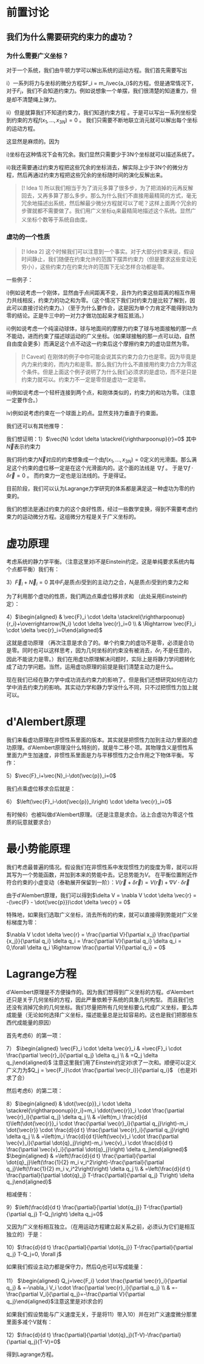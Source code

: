 # 前置讨论
## 我们为什么需要研究约束力的虚功？

### 为什么需要广义坐标？

对于一个系统，我们由牛顿力学可以解出系统的运动方程。我们首先需要写出

i）一系列将力与坐标的微分方程$F_i = m_i\vec{a_i}$的方程。但是通常情况下，对于$F_i$，我们不会知道约束力。例如说想象一个单摆，我们很清楚的知道重力，但是却不清楚绳上弹力。

ii）但是就算我们不知道约束力，我们知道约束方程 。于是可以写出一系列坐标受到约束的方程$f(x_1, ..., x_{3N}) = 0$ 。 我们只需要不断地联立消元就可以解出每个坐标的运动方程。

这显然是麻烦的。因为

i)坐标在这种情况下会有冗余。我们显然只需要少于3N个坐标就可以描述系统了。

ii)我还需要通过约束方程把这些冗余的坐标消去，解实际上少于3N个的微分方程，然后再通过约束方程把这些冗余的坐标随时间的演化反解出来。
>[! Idea 1]
所以我们相当于为了消元多算了很多步，为了把消掉的元再反解回去，又再多算了那么多步。那么为什么我们不直接用最精简的方式，毫无冗余地描述出系统，然后解最少微分方程就可以了呢？这样上面两个冗余的步骤就都不需要做了。我们用广义坐标$q_i$来最精简地描述这个系统。显然广义坐标个数等于系统自由度。

### 虚功的一个性质

>[! Idea 2]
这个时候我们可以注意到一个事实。对于大部分约束来说，假设时间静止，我们随便在约束允许的范围下摆弄约束力（但是要求这些变动无穷小），这些约束力在约束允许的范围下无论怎样合功都是零。

一些例子：

i)例如说考虑一个刚体，显然由于点间距离不变，且作为约束这些距离的相互作用力共线相反，约束力的功之和为零。（这个情况下我们对约束力是比较了解到，因此可以直接讨论约束力。）（至于为什么要作合，这是因为单个力肯定不能得到功为零的结论。正是牛三中的一对力才做功加起来才相互抵消。）

ii)例如说考虑一个纯滚动球体，球与地面间的摩擦力约束了球与地面接触的那一点不能动，进而约束了描述球运动的广义坐标。（如果球接触的那一点可以动，自然自由度会更多）而满足这个点不动这一约束后这个摩擦约束力的虚功显然为零。
>[! Caveat]
>在刚体的例子中你可能会说其实约束力合力也是零。因为毕竟是内力来约束的，而内力和是零。那么我们为什么不直接用约束力合力为零这个条件。但是上面这个例子说明了为什么我们必须求的是虚功，而不是只是约束力就可以。约束力不一定是零但是虚功一定是零。

iii)例如说考虑一个轻杆连接到两个点，和刚体类似的，约束力的和功为零。（注意一定要作合。）

iv)例如说考虑约束在一个球面上的点。显然支持力垂直于约束面。

我们还可以有其他推导：

我们想证明：1）$\vec{N} \cdot \delta \stackrel{\rightharpoonup}{r}=0$ 其中$\vec{N}$表示约束力

我们将约束力$\vec{N}$对应的约束想象成一个由$f(x_1,...,x_{3N})=0$定义的光滑面。那么满足这个约束的虚位移一定是在这个光滑面内的。这个面的法线是 $\nabla f$ 。 于是$\nabla f \cdot \delta \vec{r} = 0$ 。 而约束力一定也是沿法线的。于是得证。

目前阶段，我们可以认为Lagrange力学研究的体系都是满足这一种虚功为零的约束的。

我们的想法是通过约束力的这个良好性质，经过一些数学变换，得到不需要考虑约束力的运动微分方程。这组微分方程是关于广义坐标的。

# 虚功原理

考虑系统的静力学平衡。（注意这里对i不是Einstein约定。这是单纯要求系统内每个点都平衡）我们有：

3）$\vec{F}_i+\vec{N}_i=0$ 其中$F_i$是质点i受到的主动力之合，$N_i$是质点i受到约束力之和

为了利用那个虚功的性质，我们两边点乘虚位移并求和 （此处采用Einstein约定）：

4）$\begin{aligned} & \vec{F}_i \cdot \delta \stackrel{\rightharpoonup}{r_i}+\overrightarrow{N_i} \cdot \delta \vec{r}_i=0 \\ & \Rightarrow \vec{F}_i \cdot \delta \vec{r}_i=0\end{aligned}$

这就是虚功原理 （再次注意是求合了的。单个约束力的虚功不是零，必须是合功是零。同时也可以这样思考，因为几何坐标的约束没有被消去，$\delta r_i$ 不是任意的，因此不能说力是零。）我们在用虚功原理解决问题时，实际上是将静力学问题转化成了动力学问题。当然，运用虚功原理的前提是我们清楚主动力是什么。

现在我们已经在静力学中成功消去约束力的影响了。但是我们还想研究如何在动力学中消去约束力的影响。其实动力学和静力学没什么不同，只不过把惯性力加上就可以。
# d'Alembert原理

我们来看虚功原理在非惯性系里面的版本。其实就是把惯性力加到主动力里面的虚功原理。d'Alembert原理没什么特别的，就是牛二移个项。其物理含义是惯性系里面力产生加速度，非惯性系里面是力与平移惯性力之合作用之下物体平衡。 写作：

5）$\vec{F}_i+\vec{N}_i-\dot{\vec{p}}_i=0$

我们点乘虚位移求合后就是：

6） $\left(\vec{F}_i-\dot{\vec{p}}_i\right) \cdot \delta \vec{r}_i=0$

有时候6）也被叫做d'Alembert原理。（还是注意是求合。沾上合虚功为零这个性质的玩意就要求合）


# 最小势能原理

我们考虑最普遍的情况。假设我们在非惯性系中发现惯性力的旋度为零，就可以将其写为一个势能函数，并加到本来的势能中去。记总势能为$V$。 在平衡位置附近作符合约束的小虚变动（泰勒展开保留到一阶）：$V(\vec{r}+\delta \vec{r}) = V(\vec{r}) + \nabla V \cdot \delta \vec{r}$ 

由于d'Alembert原理，我们可以得到$\delta V = \nabla V \cdot \delta \vec{r} = -(\vec{F} - \dot{\vec{p}})\cdot \delta \vec{r} = 0$ 

特殊地，如果我们选取广义坐标，消去所有的约束，就可以直接得到势能对广义坐标梯度为零：

$\nabla V \cdot \delta \vec{r} = \frac{\partial V}{\partial x_j} \frac{\partial {x_j}}{\partial q_i} \delta q_i = \frac{\partial V}{\partial q_i} \delta q_i = 0,\forall \delta q_i \Rightarrow \frac{\partial V}{\partial q_i} = 0$ 

# Lagrange方程

d'Alembert原理是不方便操作的。因为我们想得到广义坐标的方程。d'Alembert还只是关于几何坐标的方程，因此严重依赖于系统的具象几何构型。 而且我们也还没有消掉冗余的几何坐标。我们尽量把所有几何坐标要么代成广义坐标，要么弄成能量（无论如何选择广义坐标，描述能量总是比较容易的。这也是我们把那些东西代成能量的原因）

首先考虑6）的第一项：

7） $\begin{aligned} \vec{F}_i \cdot \delta \vec{r}_i & =\vec{F}_i \cdot \frac{\partial \vec{r}_i}{\partial q_j} \delta q_j \\ & =Q_j \delta q_j\end{aligned}$
注意这里我们用了Einstein约定对i求了一次和。顺便可以定义广义力为$Q_j = \vec{F_i}\cdot \frac{\partial \vec{r_i}}{\partial q_i}$ （也是对i求了合）

然后考虑6）的第二项：

8）$\begin{aligned} & \dot{\vec{p}}_i \cdot \delta \stackrel{\rightharpoonup}{r_i}=m_i \ddot{\vec{r}}_i \cdot \frac{\partial \vec{r}_i}{\partial q_j} \delta q_j \\ & =\left(m_i \frac{d}{d t}\left(\dot{\vec{r}}_i \cdot \frac{\partial \vec{r}_i}{\partial q_j}\right)-m_i \dot{\vec{r}} \cdot \frac{d}{d t} \frac{\partial \vec{r}_i}{\partial q_j}\right) \delta q_j \\ & =\left(m_i \frac{d}{d t}\left(\vec{v}_i \cdot \frac{\partial \vec{v}_i}{\partial \dot{q}_j}\right)-m_i \vec{v}_i \cdot \frac{d}{d t} \frac{\partial \vec{v}_i}{\partial \dot{q}_j}\right) \delta q_j\end{aligned}$
$\begin{aligned} & =\left(\frac{d}{d t} \frac{\partial}{\partial \dot{q}_j}\left(\frac{1}{2} m_i v_i^2\right)-\frac{\partial}{\partial q_j}\left(\frac{1}{2} m_i v_i^2\right)\right) \delta q_j \\ & =\left(\frac{d}{d t} \frac{\partial}{\partial \dot{q}_j} T-\frac{\partial}{\partial q_j} T\right) \delta q_j\end{aligned}$

相减便有：

9）$\left(\frac{d}{d t} \frac{\partial}{\partial \dot{q_j}} T-\frac{\partial}{\partial q_j} T-Q_j\right) \delta q_j=0$

又因为广义坐标相互独立。（在用运动方程建立起关系之前，必须认为它们是相互独立的）于是：

10）$\frac{d}{d t} \frac{\partial}{\partial \dot{q_j}} T-\frac{\partial}{\partial q_j} T-Q_j=0, \forall j$

如果我们假设主动力都是保守力，然后$Q_j$也可以写成能量：

11） $\begin{aligned} Q_j=\vec{F_i} \cdot \frac{\partial \vec{r}_i}{\partial q_j} & =-\nabla_i V_i \cdot \frac{\partial \vec{r}_i}{\partial q_j} \\ & =-\frac{\partial V_i}{\partial q_j}=-\frac{\partial V}{\partial q_j}\end{aligned}$注意这里是对i求合的

如果我们假设势能与广义速度无关，于是将11）带入10）并在对广义速度微分那里里面多减个V就有：

12）$\frac{d}{d t} \frac{\partial}{\partial \dot{q}_j}(T-V)-\frac{\partial}{\partial q_j}(T-V)=0$

得到Lagrange方程。
